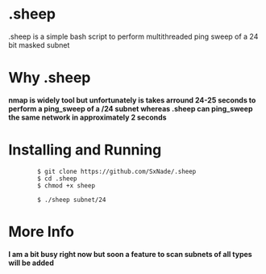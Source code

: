 # .sheep

.sheep is a simple bash script to perform multithreaded ping sweep of a 24 bit masked subnet 


# Why .sheep

**nmap is widely tool but unfortunately is takes arround 24-25 seconds to perform a ping_sweep of a /24 subnet whereas .sheep can ping_sweep the same network in approximately 2 seconds**


# Installing and Running


            $ git clone https://github.com/SxNade/.sheep
            $ cd .sheep
            $ chmod +x sheep
            
            $ ./sheep subnet/24


# More Info

**I am a bit busy right now but soon a feature to scan subnets of all types will be added**
